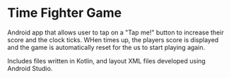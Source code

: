 # Time Fighter Game

Android app that allows user to tap on a "Tap me!" button to increase their score and the clock ticks.
WHen times up, the players score is displayed and the game is automatically reset for the us to start playing again.

Includes files written in Kotlin, and layout XML files developed using Android Studio.
